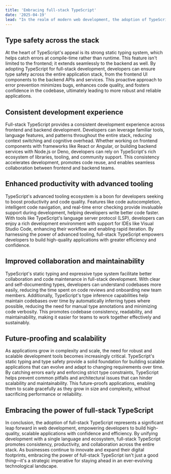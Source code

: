 ```yaml
---
title: 'Embracing full-stack TypeScript'
date: '2025-04-19' 
lead: "In the realm of modern web development, the adoption of TypeScript has rapidly gained momentum, revolutionizing the way developers write and maintain code. With its static typing, advanced tooling, and enhanced developer experience, TypeScript has become a go-to choice for frontend development. However, its benefits extend beyond the frontend, as TypeScript is increasingly being embraced for full-stack development."
---
```


## Type safety across the stack
At the heart of TypeScript's appeal is its strong static typing system, which helps catch errors at compile-time rather than runtime. This feature isn't limited to the frontend; it extends seamlessly to the backend as well. By adopting TypeScript for full-stack development, developers can ensure type safety across the entire application stack, from the frontend UI components to the backend APIs and services. This proactive approach to error prevention minimizes bugs, enhances code quality, and fosters confidence in the codebase, ultimately leading to more robust and reliable applications.

## Consistent development experience
Full-stack TypeScript provides a consistent development experience across frontend and backend development. Developers can leverage familiar tools, language features, and patterns throughout the entire stack, reducing context switching and cognitive overhead. Whether working on frontend components with frameworks like React or Angular, or building backend services with Node.js or Deno, developers can rely on TypeScript's rich ecosystem of libraries, tooling, and community support. This consistency accelerates development, promotes code reuse, and enables seamless collaboration between frontend and backend teams.

## Enhanced productivity with advanced tooling
TypeScript's advanced tooling ecosystem is a boon for developers seeking to boost productivity and code quality. Features like code autocompletion, intelligent code navigation, and real-time error checking provide invaluable support during development, helping developers write better code faster. With tools like TypeScript's language server protocol (LSP), developers can enjoy a rich development environment with support for IDEs like Visual Studio Code, enhancing their workflow and enabling rapid iteration. By harnessing the power of advanced tooling, full-stack TypeScript empowers developers to build high-quality applications with greater efficiency and confidence.

## Improved collaboration and maintainability
TypeScript's static typing and expressive type system facilitate better collaboration and code maintenance in full-stack development. With clear and self-documenting types, developers can understand codebases more easily, reducing the time spent on code reviews and onboarding new team members. Additionally, TypeScript's type inference capabilities help maintain codebases over time by automatically inferring types where possible, reducing the need for manual type annotations and minimizing code verbosity. This promotes codebase consistency, readability, and maintainability, making it easier for teams to work together effectively and sustainably.

## Future-proofing and scalability
As applications grow in complexity and scale, the need for robust and scalable development tools becomes increasingly critical. TypeScript's static typing and type safety provide a solid foundation for building scalable applications that can evolve and adapt to changing requirements over time. By catching errors early and enforcing strict type constraints, TypeScript helps prevent common pitfalls and architectural issues that can hinder scalability and maintainability. This future-proofs applications, enabling them to scale gracefully as they grow in size and complexity, without sacrificing performance or reliability.

## Embracing the power of full-stack TypeScript
In conclusion, the adoption of full-stack TypeScript represents a significant leap forward in web development, empowering developers to build high-quality, scalable applications with confidence and efficiency. By unifying development with a single language and ecosystem, full-stack TypeScript promotes consistency, productivity, and collaboration across the entire stack. As businesses continue to innovate and expand their digital footprints, embracing the power of full-stack TypeScript isn't just a good thing—it's a strategic imperative for staying ahead in an ever-evolving technological landscape.
